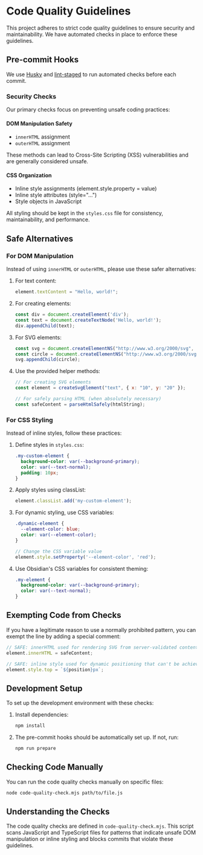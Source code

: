 # Code Quality Guidelines

This project adheres to strict code quality guidelines to ensure security and maintainability. We have automated checks in place to enforce these guidelines.

## Pre-commit Hooks

We use [Husky](https://typicode.github.io/husky/) and [lint-staged](https://github.com/okonet/lint-staged) to run automated checks before each commit.

### Security Checks

Our primary checks focus on preventing unsafe coding practices:

#### DOM Manipulation Safety

- `innerHTML` assignment
- `outerHTML` assignment

These methods can lead to Cross-Site Scripting (XSS) vulnerabilities and are generally considered unsafe.

#### CSS Organization

- Inline style assignments (element.style.property = value)
- Inline style attributes (style="...")
- Style objects in JavaScript

All styling should be kept in the `styles.css` file for consistency, maintainability, and performance.

## Safe Alternatives

### For DOM Manipulation

Instead of using `innerHTML` or `outerHTML`, please use these safer alternatives:

1. For text content:
   ```javascript
   element.textContent = "Hello, world!";
   ```

2. For creating elements:
   ```javascript
   const div = document.createElement('div');
   const text = document.createTextNode('Hello, world!');
   div.appendChild(text);
   ```

3. For SVG elements:
   ```javascript
   const svg = document.createElementNS("http://www.w3.org/2000/svg", "svg");
   const circle = document.createElementNS("http://www.w3.org/2000/svg", "circle");
   svg.appendChild(circle);
   ```

4. Use the provided helper methods:
   ```javascript
   // For creating SVG elements
   const element = createSvgElement("text", { x: "10", y: "20" });
   
   // For safely parsing HTML (when absolutely necessary)
   const safeContent = parseHtmlSafely(htmlString);
   ```

### For CSS Styling

Instead of inline styles, follow these practices:

1. Define styles in `styles.css`:
   ```css
   .my-custom-element {
     background-color: var(--background-primary);
     color: var(--text-normal);
     padding: 10px;
   }
   ```

2. Apply styles using classList:
   ```javascript
   element.classList.add('my-custom-element');
   ```

3. For dynamic styling, use CSS variables:
   ```css
   .dynamic-element {
     --element-color: blue;
     color: var(--element-color);
   }
   ```
   
   ```javascript
   // Change the CSS variable value
   element.style.setProperty('--element-color', 'red');
   ```

4. Use Obsidian's CSS variables for consistent theming:
   ```css
   .my-element {
     background-color: var(--background-primary);
     color: var(--text-normal);
   }
   ```

## Exempting Code from Checks

If you have a legitimate reason to use a normally prohibited pattern, you can exempt the line by adding a special comment:

```javascript
// SAFE: innerHTML used for rendering SVG from server-validated content
element.innerHTML = safeContent;

// SAFE: inline style used for dynamic positioning that can't be achieved with CSS
element.style.top = `${position}px`;
```

## Development Setup

To set up the development environment with these checks:

1. Install dependencies:
   ```bash
   npm install
   ```

2. The pre-commit hooks should be automatically set up. If not, run:
   ```bash
   npm run prepare
   ```

## Checking Code Manually

You can run the code quality checks manually on specific files:

```bash
node code-quality-check.mjs path/to/file.js
```

## Understanding the Checks

The code quality checks are defined in `code-quality-check.mjs`. This script scans JavaScript and TypeScript files for patterns that indicate unsafe DOM manipulation or inline styling and blocks commits that violate these guidelines. 